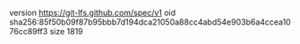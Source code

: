 version https://git-lfs.github.com/spec/v1
oid sha256:85f50b09f87b95bbb7d194dca21050a88cc4abd54e903b6a4ccea1076cc89ff3
size 1819
